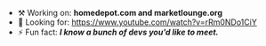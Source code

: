 - ⚒️ Working on: **homedepot.com and marketlounge.org**
- 🔭 Looking for: https://www.youtube.com/watch?v=rRm0NDo1CiY
- ⚡ Fun fact: ***I know a bunch of devs you'd like to meet.***
